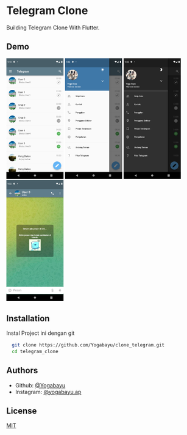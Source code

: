 # Telegram Clone

Building Telegram Clone With Flutter.

## Demo
<img src="https://github.com/Yogabayu/clone_telegram/blob/master/flutter_01.png" width=150>  <img src="https://github.com/Yogabayu/clone_telegram/blob/master/flutter_02.png" width=150>  <img src="https://github.com/Yogabayu/clone_telegram/blob/master/flutter_03.png" width=150>   <img src="https://github.com/Yogabayu/clone_telegram/blob/master/flutter_04.png" width=150>

## Installation

Instal Project ini dengan git

```bash
  git clone https://github.com/Yogabayu/clone_telegram.git
  cd telegram_clone
```

## Authors

- Github: [@Yogabayu](https://github.com/Yogabayu)
- Instagram: [@yogabayu.ap](https://www.instagram.com/yogabayu.ap/)

## License

[MIT](https://choosealicense.com/licenses/mit/)
